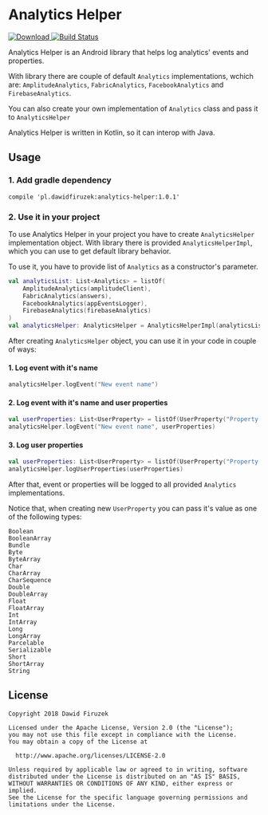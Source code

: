 # Analytics Helper
[![Download](https://api.bintray.com/packages/dawidfiruzek/android/analytics-helper/images/download.svg) ](https://bintray.com/dawidfiruzek/android/analytics-helper/_latestVersion)
[![Build Status](https://www.bitrise.io/app/ade1c71e4e126388/status.svg?token=Ba5GCkelaEhwiK3t3HPpFw&branch=master)](https://www.bitrise.io/app/ade1c71e4e126388)

Analytics Helper is an Android library that helps log analytics' events and properties.

With library there are couple of default `Analytics` implementations, wchich are: `AmplitudeAnalytics`, `FabricAnalytics`, `FacebookAnalytics` and `FirebaseAnalytics`. 

You can also create your own implementation of `Analytics` class and pass it to `AnalyticsHelper`

Analytics Helper is written in Kotlin, so it can interop with Java. 

## Usage
### 1. Add gradle dependency
```
compile 'pl.dawidfiruzek:analytics-helper:1.0.1'
```

### 2. Use it in your project
To use Analytics Helper in your project you have to create `AnalyticsHelper` implementation object.
With library there is provided `AnalyticsHelperImpl`, which you can use to get default library behavior. 

To use it, you have to provide list of `Analytics` as a constructor's parameter. 

```Kotlin
val analyticsList: List<Analytics> = listOf(
    AmplitudeAnalytics(amplitudeClient),
    FabricAnalytics(answers),
    FacebookAnalytics(appEventsLogger),
    FirebaseAnalytics(firebaseAnalytics)
)
val analyticsHelper: AnalyticsHelper = AnalyticsHelperImpl(analyticsList)
```
After creating `AnalyticsHelper` object, you can use it in your code in couple of ways:
#### 1. Log event with it's name 
```Kotlin
analyticsHelper.logEvent("New event name")
```
#### 2. Log event with it's name and user properties
```Kotlin
val userProperties: List<UserProperty> = listOf(UserProperty("Property Name", "Property Value"))
analyticsHelper.logEvent("New event name", userProperties)
```
#### 3. Log user properties
```Kotlin
val userProperties: List<UserProperty> = listOf(UserProperty("Property Name", "Property Value"))
analyticsHelper.logUserProperties(userProperties)
```
After that, event or properties will be logged to all provided `Analytics` implementations.

Notice that, when creating new `UserProperty` you can pass it's value as one of the following types:
```
Boolean
BooleanArray
Bundle
Byte
ByteArray
Char
CharArray
CharSequence
Double
DoubleArray
Float
FloatArray
Int
IntArray
Long
LongArray
Parcelable
Serializable
Short
ShortArray
String
```

License
-------

    Copyright 2018 Dawid Firuzek

    Licensed under the Apache License, Version 2.0 (the "License");
    you may not use this file except in compliance with the License.
    You may obtain a copy of the License at

      http://www.apache.org/licenses/LICENSE-2.0

    Unless required by applicable law or agreed to in writing, software
    distributed under the License is distributed on an "AS IS" BASIS,
    WITHOUT WARRANTIES OR CONDITIONS OF ANY KIND, either express or implied.
    See the License for the specific language governing permissions and
    limitations under the License.
